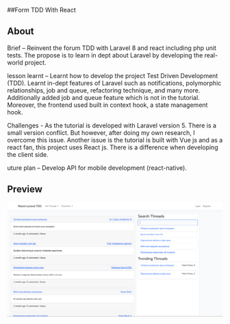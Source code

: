 ##Form TDD With React

## About 

Brief – Reinvent the forum TDD with Laravel 8 and react including php unit tests. The propose is to learn in dept about Laravel by developing the real-world project.
 
lesson learnt – Learnt how to develop the project Test Driven Development (TDD). Learnt in-dept features of Laravel such as notifications, polymorphic relationships, job and queue, refactoring technique, and many more.  Additionally added job and queue feature which is not in the tutorial. Moreover, the frontend used built in context hook, a state management hook. 

Challenges - As the tutorial is developed with Laravel version 5. There is a small version conflict. But however, after doing my own research, I overcome this issue. Another issue is the tutorial is built with Vue js and as a react fan, this project uses React js. There is a difference when developing the client side.

uture plan – Develop API for mobile development (react-native).


## Preview

![App Screenshot](https://github.com/Arkar20/building-a-blog-app-with-laraveltdd-react/blob/master/Screen%20Shot%202022-04-22%20at%2012.01.26%20PM.png?raw=true)

